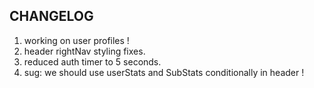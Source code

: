 ## CHANGELOG

1. working on user profiles !
2. header rightNav styling fixes.
3. reduced auth timer to 5 seconds.
4. sug: we should use userStats and SubStats conditionally in header !
